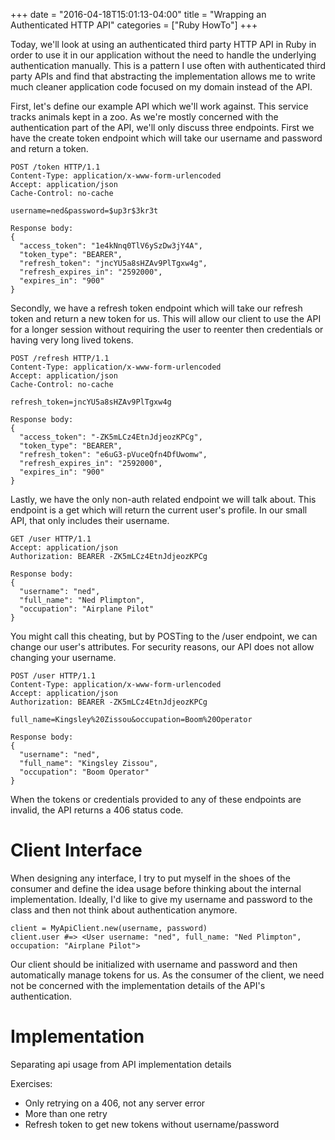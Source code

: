 +++
date = "2016-04-18T15:01:13-04:00"
title = "Wrapping an Authenticated HTTP API"
categories = ["Ruby HowTo"]
+++

Today, we'll look at using an authenticated third party HTTP API in Ruby in
order to use it in our application without the need to handle the underlying
authentication manually. This is a pattern I use often with authenticated third
party APIs and find that abstracting the implementation allows me to write much
cleaner application code focused on my domain instead of the API.

<!-- more -->

First, let's define our example API which we'll work against. This service
tracks animals kept in a zoo. As we're mostly concerned with the authentication
part of the API, we'll only discuss three endpoints. First we have the create
token endpoint which will take our username and password and return a token.


```
POST /token HTTP/1.1
Content-Type: application/x-www-form-urlencoded
Accept: application/json
Cache-Control: no-cache

username=ned&password=$up3r$3kr3t

Response body:
{
  "access_token": "1e4kNnq0TlV6ySzDw3jY4A",
  "token_type": "BEARER",
  "refresh_token": "jncYU5a8sHZAv9PlTgxw4g",
  "refresh_expires_in": "2592000",
  "expires_in": "900"
}
```

Secondly, we have a refresh token endpoint which will take our refresh token and
return a new token for us. This will allow our client to use the API for a
longer session without requiring the user to reenter then credentials or having
very long lived tokens.

```
POST /refresh HTTP/1.1
Content-Type: application/x-www-form-urlencoded
Accept: application/json
Cache-Control: no-cache

refresh_token=jncYU5a8sHZAv9PlTgxw4g

Response body:
{
  "access_token": "-ZK5mLCz4EtnJdjeozKPCg",
  "token_type": "BEARER",
  "refresh_token": "e6uG3-pVuceQfn4DfUwomw",
  "refresh_expires_in": "2592000",
  "expires_in": "900"
}

```

Lastly, we have the only non-auth related endpoint we will talk about. This
endpoint is a get which will return the current user's profile. In our small
API, that only includes their username.

```
GET /user HTTP/1.1
Accept: application/json
Authorization: BEARER -ZK5mLCz4EtnJdjeozKPCg

Response body:
{
  "username": "ned",
  "full_name": "Ned Plimpton",
  "occupation": "Airplane Pilot"
}

```

You might call this cheating, but by POSTing to the /user endpoint, we can
change our user's attributes. For security reasons, our API does not allow
changing your username.

```
POST /user HTTP/1.1
Content-Type: application/x-www-form-urlencoded
Accept: application/json
Authorization: BEARER -ZK5mLCz4EtnJdjeozKPCg

full_name=Kingsley%20Zissou&occupation=Boom%20Operator

Response body:
{
  "username": "ned",
  "full_name": "Kingsley Zissou",
  "occupation": "Boom Operator"
}

```

When the tokens or credentials provided to any of these endpoints are invalid,
the API returns a 406 status code. 

# Client Interface

When designing any interface, I try to put myself in the shoes of the consumer
and define the idea usage before thinking about the internal implementation.
Ideally, I'd like to give my username and password to the class and then not
think about authentication anymore. 

```
client = MyApiClient.new(username, password)
client.user #=> <User username: "ned", full_name: "Ned Plimpton", occupation: "Airplane Pilot">
```

Our client should be initialized with username and password and then
automatically manage tokens for us. As the consumer of the client, we need not
be concerned with the implementation details of the API's authentication.

# Implementation

Separating api usage from API implementation details

Exercises:
  - Only retrying on a 406, not any server error
  - More than one retry
  - Refresh token to get new tokens without username/password
